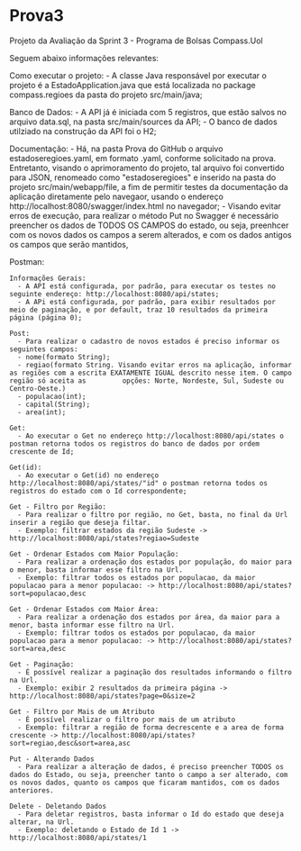 # Prova3
Projeto da Avaliação da Sprint 3 - Programa de Bolsas Compass.Uol

Seguem abaixo informações relevantes: 

  Como executar o projeto:
    - A classe Java responsável por executar o projeto é a EstadoApplication.java que está localizada no package compass.regioes da pasta do projeto src/main/java;
    
  Banco de Dados:
    - A API já é iniciada com 5 registros, que estão salvos no arquivo data.sql, na pasta src/main/sources da API;
    - O banco de dados utilziado na construção da API foi o H2;
  
  Documentação:
    - Há, na pasta Prova do GitHub o arquivo estadoseregioes.yaml, em formato .yaml, conforme solicitado na prova. Entretanto, visando o aprimoramento do projeto, tal arquivo foi convertido para JSON, renomeado como "estadoseregioes" e inserido na pasta do projeto src/main/webapp/file, a fim de permitir testes da documentação da aplicação diretamente pelo navegaor, usando o endereço http://localhost:8080/swagger/index.html no navegador;
    - Visando evitar erros de execução, para realizar o método Put no Swagger é necessário preencher os dados de TODOS OS CAMPOS do estado, ou seja, preenhcer com os novos dados os campos a serem alterados, e com os dados antigos os campos que serão mantidos, 
    
  Postman:
   
    Informações Gerais:
      - A API está configurada, por padrão, para executar os testes no seguinte endereço: http://localhost:8080/api/states;
      - A APi está configurada, por padrão, para exibir resultados por meio de paginação, e por default, traz 10 resultados da primeira página (página 0);
      
    Post:
      - Para realizar o cadastro de novos estados é preciso informar os seguintes campos:
      - nome(formato String);
      - regiao(formato String. Visando evitar erros na aplicação, informar as regiões com a escrita EXATAMENTE IGUAL descrito nesse item. O campo região só aceita as         opções: Norte, Nordeste, Sul, Sudeste ou Centro-Oeste.)
      - populacao(int);
      - capital(String);
      - area(int);
      
    Get:
      - Ao executar o Get no endereço http://localhost:8080/api/states o postman retorna todos os registros do banco de dados por ordem crescente de Id;
      
    Get(id):
      - Ao executar o Get(id) no endereço http://localhost:8080/api/states/"id" o postman retorna todos os registros do estado com o Id correspondente;
      
    Get - Filtro por Região:
      - Para realizar o filtro por região, no Get, basta, no final da Url inserir a região que deseja filtar.
      - Exemplo: filtrar estados da região Sudeste -> http://localhost:8080/api/states?regiao=Sudeste
      
    Get - Ordenar Estados com Maior População:
      - Para realizar a ordenação dos estados por população, do maior para o menor, basta informar esse filtro na Url.
      - Exemplo: filtrar todos os estados por populacao, da maior populacao para a menor populacao: -> http://localhost:8080/api/states?sort=populacao,desc
    
    Get - Ordenar Estados com Maior Área:
      - Para realizar a ordenação dos estados por área, da maior para a menor, basta informar esse filtro na Url.
      - Exemplo: filtrar todos os estados por populacao, da maior populacao para a menor populacao: -> http://localhost:8080/api/states?sort=area,desc
      
    Get - Paginação:
      - É possível realizar a paginação dos resultados informando o filtro na Url.
      - Exemplo: exibir 2 resultados da primeira página -> http://localhost:8080/api/states?page=0&size=2
      
    Get - Filtro por Mais de um Atributo
      - É possível realizar o filtro por mais de um atributo
      - Exemplo: filtrar a região de forma decrescente e a area de forma crescente -> http://localhost:8080/api/states?sort=regiao,desc&sort=area,asc
      
    Put - Alterando Dados
      - Para realizar a alteração de dados, é preciso preencher TODOS os dados do Estado, ou seja, preencher tanto o campo a ser alterado, com os novos dados, quanto os campos que ficaram mantidos, com os dados anteriores.
      
    Delete - Deletando Dados
      - Para deletar registros, basta informar o Id do estado que deseja alterar, na Url.
      - Exemplo: deletando o Estado de Id 1 -> http://localhost:8080/api/states/1
      
      
    
    
    
    



